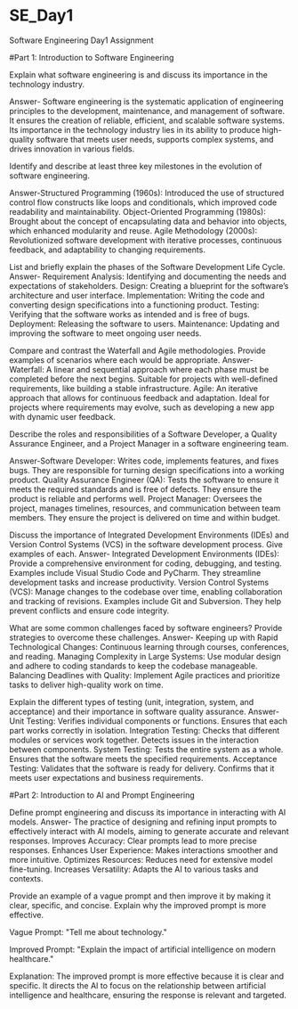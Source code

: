 # SE_Day1
Software Engineering Day1 Assignment

#Part 1: Introduction to Software Engineering

Explain what software engineering is and discuss its importance in the technology industry.

Answer- Software engineering is the systematic application of engineering principles to the development, maintenance, and management of software. It ensures the creation of reliable, efficient, and scalable software systems. Its importance in the technology industry lies in its ability to produce high-quality software that meets user needs, supports complex systems, and drives innovation in various fields.


Identify and describe at least three key milestones in the evolution of software engineering.

Answer-Structured Programming (1960s): Introduced the use of structured control flow constructs like loops and conditionals, which improved code readability and maintainability.
Object-Oriented Programming (1980s): Brought about the concept of encapsulating data and behavior into objects, which enhanced modularity and reuse.
Agile Methodology (2000s): Revolutionized software development with iterative processes, continuous feedback, and adaptability to changing requirements.


List and briefly explain the phases of the Software Development Life Cycle.
Answer- Requirement Analysis: Identifying and documenting the needs and expectations of stakeholders.
Design: Creating a blueprint for the software’s architecture and user interface.
Implementation: Writing the code and converting design specifications into a functioning product.
Testing: Verifying that the software works as intended and is free of bugs.
Deployment: Releasing the software to users.
Maintenance: Updating and improving the software to meet ongoing user needs.


Compare and contrast the Waterfall and Agile methodologies. Provide examples of scenarios where each would be appropriate.
Answer- Waterfall: A linear and sequential approach where each phase must be completed before the next begins. Suitable for projects with well-defined requirements, like building a stable infrastructure.
Agile: An iterative approach that allows for continuous feedback and adaptation. Ideal for projects where requirements may evolve, such as developing a new app with dynamic user feedback.


Describe the roles and responsibilities of a Software Developer, a Quality Assurance Engineer, and a Project Manager in a software engineering team.

Answer-Software Developer: Writes code, implements features, and fixes bugs. They are responsible for turning design specifications into a working product.
Quality Assurance Engineer (QA): Tests the software to ensure it meets the required standards and is free of defects. They ensure the product is reliable and performs well.
Project Manager: Oversees the project, manages timelines, resources, and communication between team members. They ensure the project is delivered on time and within budget.


Discuss the importance of Integrated Development Environments (IDEs) and Version Control Systems (VCS) in the software development process. Give examples of each.
Answer- Integrated Development Environments (IDEs): Provide a comprehensive environment for coding, debugging, and testing. Examples include Visual Studio Code and PyCharm. They streamline development tasks and increase productivity.
Version Control Systems (VCS): Manage changes to the codebase over time, enabling collaboration and tracking of revisions. Examples include Git and Subversion. They help prevent conflicts and ensure code integrity.


What are some common challenges faced by software engineers? Provide strategies to overcome these challenges.
Answer- Keeping up with Rapid Technological Changes: Continuous learning through courses, conferences, and reading.
Managing Complexity in Large Systems: Use modular design and adhere to coding standards to keep the codebase manageable.
Balancing Deadlines with Quality: Implement Agile practices and prioritize tasks to deliver high-quality work on time.


Explain the different types of testing (unit, integration, system, and acceptance) and their importance in software quality assurance.
Answer- Unit Testing: Verifies individual components or functions. Ensures that each part works correctly in isolation.
Integration Testing: Checks that different modules or services work together. Detects issues in the interaction between components.
System Testing: Tests the entire system as a whole. Ensures that the software meets the specified requirements.
Acceptance Testing: Validates that the software is ready for delivery. Confirms that it meets user expectations and business requirements.


#Part 2: Introduction to AI and Prompt Engineering


Define prompt engineering and discuss its importance in interacting with AI models.
Answer- The practice of designing and refining input prompts to effectively interact with AI models, aiming to generate accurate and relevant responses.
Improves Accuracy: Clear prompts lead to more precise responses.
Enhances User Experience: Makes interactions smoother and more intuitive.
Optimizes Resources: Reduces need for extensive model fine-tuning.
Increases Versatility: Adapts the AI to various tasks and contexts.


Provide an example of a vague prompt and then improve it by making it clear, specific, and concise. Explain why the improved prompt is more effective.

Vague Prompt: "Tell me about technology."

Improved Prompt: "Explain the impact of artificial intelligence on modern healthcare."

Explanation: The improved prompt is more effective because it is clear and specific. It directs the AI to focus on the relationship between artificial intelligence and healthcare, ensuring the response is relevant and targeted.
